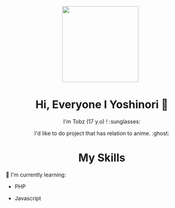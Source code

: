 <p align='center'><a href="https://instagram.com/ariiqchan._"><img height="200" src="https://github.com/TobyG74/TobyG74/blob/main/profile.jpg?raw=true"></a>&nbsp;&nbsp;</p>

<h1  align='center'> Hi, Everyone I Yoshinori 👋 </h1>

<p align='center'>  I'm Tobz (17 y.o) ! :sunglasses: </p>

<p align='center'> I'd like to do project that has relation to anime. :ghost: </p>

<h1  align='center'> My Skills  </h1>

</P>

:page_with_curl: I'm currently learning:



- PHP

- Javascript

